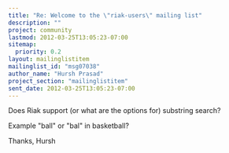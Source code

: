 ```yaml
---
title: "Re: Welcome to the \"riak-users\" mailing list"
description: ""
project: community
lastmod: 2012-03-25T13:05:23-07:00
sitemap:
  priority: 0.2
layout: mailinglistitem
mailinglist_id: "msg07038"
author_name: "Hursh Prasad"
project_section: "mailinglistitem"
sent_date: 2012-03-25T13:05:23-07:00
---
```



Does Riak support (or what are the options for) substring search?

Example "ball" or "bal" in basketball?

Thanks,
Hursh
